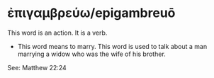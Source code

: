# ἐπιγαμβρεύω/epigambreuō
This word is an action. It is a verb.
* This word means to marry. This word is used to talk about a man marrying a widow who was the wife of his brother. 

See: Matthew 22:24
